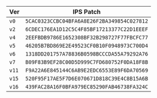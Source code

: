
| Ver | IPS Patch |
| --- | --- |
| `v0` | `5CAC0323CCBC04BFA6A8E26F2BA349854C027812` |
| `v2` | `6CDEC176EA1D12C5C4F85BF17213377C22D1EEEF` |
| `v4` | `2EEFBDB9786E1652308BF32B298727F77FBCFC77` |
| `v5` | `46205B7BD869E2E49523CF0B10F0948973C700D4` |
| `v6` | `1318DD201757A78836B0598BCCCDA55A79292A76` |
| `v7` | `B09F83B9EF28C00D5D999C7FD680752F0DA18F8B` |
| `v11` | `F9A22A6E845144C6AB9E2EDC6553E89F6DA70569` |
| `v15` | `520F95F17AE5F7D6E070671D818C39E4C8B15A6B` |
| `v16` | `439FAC28A16F0BFA979EC85290FAB46738FA324C` |